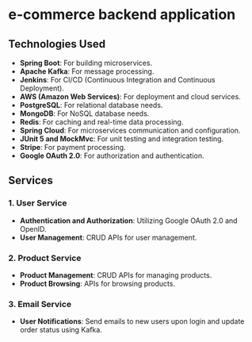 # e-commerce backend application

## Technologies Used

- **Spring Boot**: For building microservices.
- **Apache Kafka**: For message processing.
- **Jenkins**: For CI/CD (Continuous Integration and Continuous Deployment).
- **AWS (Amazon Web Services)**: For deployment and cloud services.
- **PostgreSQL**: For relational database needs.
- **MongoDB**: For NoSQL database needs.
- **Redis**: For caching and real-time data processing.
- **Spring Cloud**: For microservices communication and configuration.
- **JUnit 5 and MockMvc**: For unit testing and integration testing.
- **Stripe**: For payment processing.
- **Google OAuth 2.0**: For authorization and authentication.

## Services

### 1. User Service
- **Authentication and Authorization**: Utilizing Google OAuth 2.0 and OpenID.
- **User Management**: CRUD APIs for user management.

### 2. Product Service
- **Product Management**: CRUD APIs for managing products.
- **Product Browsing**: APIs for browsing products.

### 3. Email Service
- **User Notifications**: Send emails to new users upon login and update order status using Kafka.